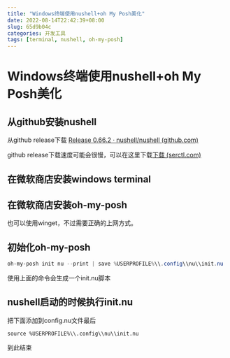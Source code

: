 ```yaml
---
title: "Windows终端使用nushell+oh My Posh美化"
date: 2022-08-14T22:42:39+08:00
slug: 65d9b04c
categories: 开发工具
tags: [terminal, nushell, oh-my-posh]
---
```

# Windows终端使用nushell+oh My Posh美化

## 从github安装nushell
从github release下载 [Release 0.66.2 · nushell/nushell (github.com)](https://github.com/nushell/nushell/releases/tag/0.66.2)

github release下载速度可能会很慢，可以在这里下载[下载 (serctl.com)](https://d.serctl.com/)

## 在微软商店安装windows terminal

## 在微软商店安装oh-my-posh
也可以使用winget，不过需要正确的上网方式。

## 初始化oh-my-posh
```powershell
oh-my-posh init nu --print | save %USERPROFILE%\\.config\\nu\\init.nu
```
使用上面的命令会生成一个init.nu脚本

## nushell启动的时候执行init.nu
把下面添加到config.nu文件最后
```
source %USERPROFILE%\\.config\\nu\\init.nu
```

到此结束
